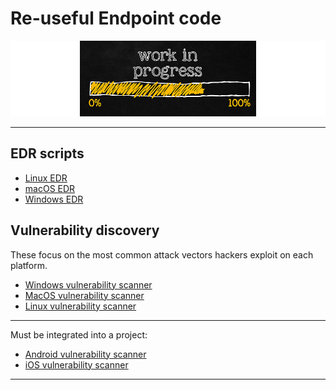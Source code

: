 # Re-useful Endpoint code

![Forever In Progress](assets/in-progress.png)

----

## EDR scripts

* [Linux EDR](cheatsheet-linux)
* [macOS EDR](cheatsheet-macos)
* [Windows EDR](cheatsheet-windows)

## Vulnerability discovery

These focus on the most common attack vectors hackers exploit on each platform.

* [Windows vulnerability scanner](vuln-discovery-windows)
* [MacOS vulnerability scanner](vuln-discovery-macos)
* [Linux vulnerability scanner](vuln-discovery-linux)

----

Must be integrated into a project:

* [Android vulnerability scanner](vuln-discovery-android)
* [iOS vulnerability scanner](vuln-discovery-ios)

----
